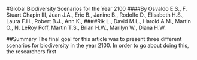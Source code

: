 #Global Biodiversity Scenarios for the Year 2100
####By Osvaldo E.S., F. Stuart Chapin III, Juan J.A., Eric B., Janine B., Rodolfo D., Elisabeth H.S., Laura F.H., Robert B.J., Ann K., ####Rik L., David M.L., Harold A.M., Martin O., N. LeRoy Poff, Martin T.S., Brian H.W., Marilyn W., Diana H.W.

##Summary
The final goal for this article was to present three different scenarios for biodiversity in the year 2100. In order to go about doing this, the researchers first 

